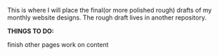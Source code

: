 This is where I will place the final(or more polished rough) drafts of my monthly website designs. The rough draft lives in another repository.

<strong>THINGS TO DO:</strong>

finish other pages
work on content
